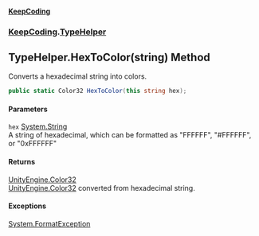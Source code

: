 #### [KeepCoding](index.md 'index')
### [KeepCoding](KeepCoding.md 'KeepCoding').[TypeHelper](TypeHelper.md 'KeepCoding.TypeHelper')
## TypeHelper.HexToColor(string) Method
Converts a hexadecimal string into colors.  
```csharp
public static Color32 HexToColor(this string hex);
```
#### Parameters
<a name='KeepCoding_TypeHelper_HexToColor(string)_hex'></a>
`hex` [System.String](https://docs.microsoft.com/en-us/dotnet/api/System.String 'System.String')  
A string of hexadecimal, which can be formatted as "FFFFFF", "#FFFFFF", or "0xFFFFFF"
  
#### Returns
[UnityEngine.Color32](https://docs.microsoft.com/en-us/dotnet/api/UnityEngine.Color32 'UnityEngine.Color32')  
[UnityEngine.Color32](https://docs.microsoft.com/en-us/dotnet/api/UnityEngine.Color32 'UnityEngine.Color32') converted from hexadecimal string.
#### Exceptions
[System.FormatException](https://docs.microsoft.com/en-us/dotnet/api/System.FormatException 'System.FormatException')  
